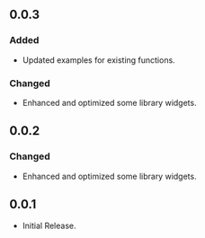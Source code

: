 ## 0.0.3

### Added

- Updated examples for existing functions.

### Changed

- Enhanced and optimized some library widgets.

## 0.0.2

### Changed

- Enhanced and optimized some library widgets.

## 0.0.1

* Initial Release.
